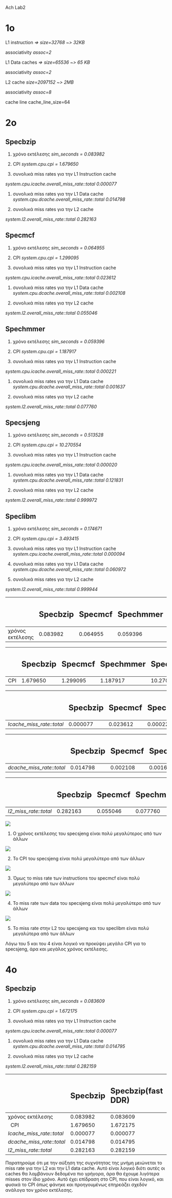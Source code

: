 ﻿Ach Lab2

# 1o
L1 instruction   *=> size=32768 ~> 32KB*

associativity *assoc=2*

L1 Data caches  *=> size=65536 ~> 65 KB*

associativity *assoc=2*

L2 cache *size=2097152  ~>  2MB*

associativity *assoc=8*

cache line	cache\_line\_size=64

# 2o

## Specbzip
1) χρόνο εκτέλεσης			*sim\_seconds  =  0.083982*
1) CPI 					*system.cpu.cpi  =  1.679650*

1) συνολικά miss rates για την L1 Instruction cache

*system.cpu.icache.overall\_miss\_rate::total     0.000077*

1) συνολικά miss rates για την L1 Data cache *system.cpu.dcache.overall\_miss\_rate::total     0.014798*

1) συνολικά miss rates για την L2 cache 

*system.l2.overall\_miss\_rate::total           0.282163*

## Specmcf
1) χρόνο εκτέλεσης			*sim\_seconds  =  0.064955*
1) CPI 					*system.cpu.cpi  =  1.299095*

1) συνολικά miss rates για την L1 Instruction cache

*system.cpu.icache.overall\_miss\_rate::total     0.023612*

1) συνολικά miss rates για την L1 Data cache *system.cpu.dcache.overall\_miss\_rate::total     0.002108*

1) συνολικά miss rates για την L2 cache 

*system.l2.overall\_miss\_rate::total           0.055046*

## Spechmmer
1) χρόνο εκτέλεσης			*sim\_seconds  =  0.059396*
1) CPI 					*system.cpu.cpi  =  1.187917*

1) συνολικά miss rates για την L1 Instruction cache

*system.cpu.icache.overall\_miss\_rate::total     0.000221*

1) συνολικά miss rates για την L1 Data cache *system.cpu.dcache.overall\_miss\_rate::total     0.001637*

1) συνολικά miss rates για την L2 cache 

*system.l2.overall\_miss\_rate::total           0.077760*

## Specsjeng
1) χρόνο εκτέλεσης			*sim\_seconds  =  0.513528*
1) CPI 					*system.cpu.cpi  =  10.270554*

1) συνολικά miss rates για την L1 Instruction cache

*system.cpu.icache.overall\_miss\_rate::total     0.000020*

1) συνολικά miss rates για την L1 Data cache *system.cpu.dcache.overall\_miss\_rate::total     0.121831*

1) συνολικά miss rates για την L2 cache 

*system.l2.overall\_miss\_rate::total           0.999972*

## Speclibm
1) χρόνο εκτέλεσης			*sim\_seconds  =  0.174671*
1) CPI 					*system.cpu.cpi  =* *3.493415*

1) συνολικά miss rates για την L1 Instruction cache *system.cpu.icache.overall\_miss\_rate::total     0.000094*

1) συνολικά miss rates για την L1 Data cache *system.cpu.dcache.overall\_miss\_rate::total     0.060972*

1) συνολικά miss rates για την L2 cache 

*system.l2.overall\_miss\_rate::total           0.999944*


|<h2></h2>|<h2>Specbzip</h2>|<h2>Specmcf</h2>|<h2>Spechmmer</h2>|<h2>Specsjeng</h2>|<h2>Speclibm</h2>|
| :- | :- | :- | :- | :- | :- |
|χρόνος εκτέλεσης|0.083982|0.064955|0.059396|0.513528|0.174671|


|<h2></h2>|<h2>Specbzip</h2>|<h2>Specmcf</h2>|<h2>Spechmmer</h2>|<h2>Specsjeng</h2>|<h2>Speclibm</h2>|
| :- | :- | :- | :- | :- | :- |
|CPI|1.679650|1.299095|1.187917|10.270554|3.493415|


|<h2></h2>|<h2>Specbzip</h2>|<h2>Specmcf</h2>|<h2>Spechmmer</h2>|<h2>Specsjeng</h2>|<h2>Speclibm</h2>|
| :- | :- | :- | :- | :- | :- |
|*Icache\_miss\_rate::total*|0.000077|0.023612|0.000221|0.000020|0.000094|


|<h2></h2>|<h2>Specbzip</h2>|<h2>Specmcf</h2>|<h2>Spechmmer</h2>|<h2>Specsjeng</h2>|<h2>Speclibm</h2>|
| :- | :- | :- | :- | :- | :- |
|*dcache\_miss\_rate::total*|0.014798|0.002108|0.001637|0.121831|0.060972|


|<h2></h2>|<h2>Specbzip</h2>|<h2>Specmcf</h2>|<h2>Spechmmer</h2>|<h2>Specsjeng</h2>|<h2>Speclibm</h2>|
| :- | :- | :- | :- | :- | :- |
|*l2\_miss\_rate::total*|0.282163|0.055046|0.077760|0.999972|0.999944|

![](Aspose.Words.f3488851-f0ed-4cf6-b351-049795c663bc.001.png)

1.	Ο χρόνος εκτέλεσης του specsjeng είναι πολύ μεγαλύτερος από των άλλων

![](Aspose.Words.f3488851-f0ed-4cf6-b351-049795c663bc.002.png)

2.	Το CPI του specsjeng είναι πολύ μεγαλύτερο από των άλλων


![](Aspose.Words.f3488851-f0ed-4cf6-b351-049795c663bc.003.png)

3.	Όμως το miss rate των instructions του specmcf είναι πολύ μεγαλύτερο από των άλλων

![](Aspose.Words.f3488851-f0ed-4cf6-b351-049795c663bc.004.png)

4.	Το miss rate των data του specsjeng είναι πολύ μεγαλύτερο από των άλλων


![](Aspose.Words.f3488851-f0ed-4cf6-b351-049795c663bc.005.png)

5.	Το miss rate στην L2 του specsjeng και του speclibm είναι πολύ μεγαλύτερα από των άλλων

Λόγω του 5 και του 4 είναι λογικό να προκύψει μεγάλο CPI για το specsjeng, άρα και μεγάλος χρόνος εκτέλεσης.
# 4o
## Specbzip
1) χρόνο εκτέλεσης			*sim\_seconds  =  0.083609*
1) CPI 					*system.cpu.cpi  =  1.672175*

1) συνολικά miss rates για την L1 Instruction cache

*system.cpu.icache.overall\_miss\_rate::total     0.000077*

1) συνολικά miss rates για την L1 Data cache *system.cpu.dcache.overall\_miss\_rate::total     0.014795*

1) συνολικά miss rates για την L2 cache 

*system.l2.overall\_miss\_rate::total           0.282159*


|<h2></h2>|<h2>Specbzip</h2>|<h2>Specbzip(fast DDR)</h2>|<h2>%</h2>|
| :- | :- | :- | :- |
|χρόνος εκτέλεσης|0.083982|0.083609|-0.4441|
|` `CPI|1.679650|1.672175|-0.4465|
|*Icache\_miss\_rate::total*|0.000077|0.000077|0|
|*dcache\_miss\_rate::total*|0.014798|0.014795|-0.02|
|*l2\_miss\_rate::total*|0.282163|0.282159|-0.0014|



Παρατηρούμε ότι με την αύξηση της συχνότητας της μνήμη μειώνεται το miss rate για την L2 και την L1 data cache. Αυτό είναι λογικό διότι αυτές οι caches θα λαμβάνουν δεδομένα πιο γρήγορα, άρα θα έχουμε λιγότερα misses στον ίδιο χρόνο. Αυτό έχει επίδραση στο CPI, που είναι λογικό, και φυσικά το CPI όπως φάνηκε και προηγουμένως επηρεάζει σχεδόν ανάλογα τον χρόνο εκτέλεσης.

